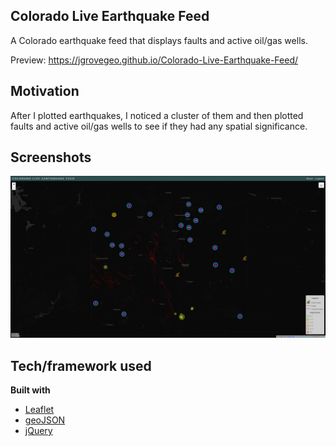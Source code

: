 ## Colorado Live Earthquake Feed
A Colorado earthquake feed that displays faults and active oil/gas wells.

Preview: 
https://jgrovegeo.github.io/Colorado-Live-Earthquake-Feed/

## Motivation
After I plotted earthquakes, I noticed a cluster of them and then plotted faults and active oil/gas wells to see if they had any spatial significance.  

## Screenshots
![screenshot](https://github.com/jgrovedev/Colorado-Live-Earthquake-Feed/blob/master/coearthquakes.PNG)

## Tech/framework used
<b>Built with</b>
- [Leaflet](https://leafletjs.com/reference-1.5.0.html)
- [geoJSON](https://geojson.org/)
- [jQuery](https://jquery.com/)
